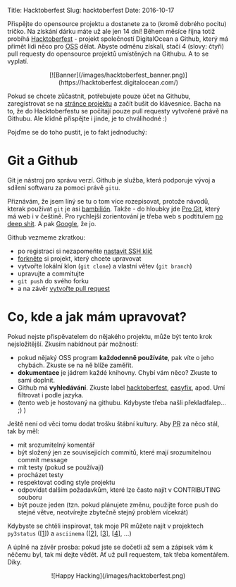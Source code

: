 Title: Hacktoberfest 
Slug: hacktoberfest
Date: 2016-10-17

Přispějte do opensource projektu a dostanete za to (kromě dobrého pocitu) tričko. Na získání dárku máte už ale jen 14 dní! Během měsíce října totiž probíhá [Hacktoberfest](https://hacktoberfest.digitalocean.com/) - projekt společností DigitalOcean a Github, který má přimět lidi něco pro <abbr title="OpenSouce Software">OSS</abbr> dělat. Abyste odměnu získali, stačí 4 (slovy: čtyři) pull requesty do opensource projektů umístěných na Githubu. A to se vyplatí.

<center>
[![Banner](/images/hacktoberfest_banner.png)](https://hacktoberfest.digitalocean.com/)
</center>

Pokud se chcete zůčastnit, potřebujete pouze účet na Githubu, zaregistrovat se na [stránce projektu](https://hacktoberfest.digitalocean.com) a začít bušit do klávesnice. Bacha na to, že do Hacktoberfestu se počítají pouze pull requesty vytvořené právě na Githubu. Ale klidně přispějte i jinde, je to chválihodné :)

Pojďme se do toho pustit, je to fakt jednoduchý:

Git a Github
===

Git je nástroj pro správu verzí. Github je služba, která podporuje vývoj a sdílení softwaru za pomoci právě `git`u.

Přiznávám, že jsem líný se tu o tom více rozepisovat, protože návodů, kterak používat `git` je asi [bambilión](http://necyklopedie.wikia.com/wiki/Bambilion). Takže - do hloubky jde [Pro Git](https://git-scm.com/book/cs/v1), který má web i v češtině. Pro rychlejší zorientování je třeba web s podtitulem [no deep shit](http://rogerdudler.github.io/git-guide/). A pak [Google](http://lmgtfy.com/?q=how+to+git), že jo.

Github vezmeme zkratkou:

* po registraci si nezapomeňte [nastavit SSH klíč](https://help.github.com/articles/adding-a-new-ssh-key-to-your-github-account/)
* [forkněte](https://help.github.com/articles/fork-a-repo/) si projekt, který chcete upravovat
* vytvořte lokální klon (`git clone`) a vlastní větev (`git branch`)
* upravujte a commitujte
* `git push` do svého forku
* a na závěr [vytvořte pull request](https://help.github.com/articles/creating-a-pull-request/)

Co, kde a jak mám upravovat?
====

Pokud nejste přispěvatelem do nějakého projektu, může být tento krok nejsložitější. Zkusím nabídnout pár možností:

* pokud nějaký OSS program **každodenně používáte**, pak víte o jeho chybách. Zkuste se na ně blíže zaměřit.
* **dokumentace** je jádrem každé knihovny. Chybí vám něco? Zkuste to sami doplnit.
* Github má **vyhledávání**. Zkuste label [hacktoberfest](https://github.com/search?l=&q=state%3Aopen+label%3Ahacktoberfest&ref=advsearch&type=Issues&utf8=%E2%9C%93), [easyfix](https://github.com/search?utf8=%E2%9C%93&q=state%3Aopen+label%3Aeasyfix&type=Issues&ref=searchresults), apod. Umí filtrovat i podle jazyka.
* (tento web je hostovaný na githubu. Kdybyste třeba našli překladfalep... ;) )

Ještě není od věci tomu dodat trošku štábní kultury. Aby <abbr title="Pull Request">PR</abbr> za něco stál, tak by měl:

* mít srozumitelný komentář
* být složený jen ze souvisejících commitů, které mají srozumitelnou commit message
* mít testy (pokud se používají)
* procházet testy
* respektovat coding style projektu
* odpovídat dalším požadavkům, které lze často najít v CONTRIBUTING souboru
* být pouze jeden (tzn. pokud plánujete změnu, použijte force push do stejné větve, neotvírejte zbytečně stejný problém vícekrát)

Kdybyste se chtěli inspirovat, tak moje PR můžete najít v projektech `py3status` ([[1](https://github.com/ultrabug/py3status/pull/505)]) a `asciinema` ([[2](https://github.com/asciinema/asciinema/pull/180)], [[3](https://github.com/asciinema/asciinema/pull/179)], [[4](https://github.com/asciinema/asciinema/pull/181)], ...)

A úplně na závěr prosba: pokud jste se dočetli až sem a zápisek vám k něčemu byl, tak mi dejte vědět. Ať už pull requestem, tak třeba komentářem. Díky.

<center>
![Happy Hacking](/images/hacktoberfest.png)
</center>
